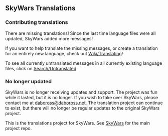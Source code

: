 SkyWars Translations
---

### Contributing translations

There are missing translations! Since the last time language files were all updated, SkyWars added more messages!

If you want to help translate the missing messages, or create a translation for an entirely new language, check out [Wiki/Translating](https://github.com/SkyWars/SkyWars-Translations/wiki/Translating)!

To see all currently untranslated messages in all currently existing language files, click on [Search/Untranslated](https://github.com/SkyWars/SkyWars-Translations/search?utf8=%E2%9C%93&q=Untranslated).

### No longer updated

SkyWars is no longer receiving updates and support. The project was fun while it lasted, but it is no longer. If you wish to take over SkyWars, please contact me at daboross@daboross.net. The translation project can continue to exist, but there will no longer be regular updates to the original SkyWars project.

This is the translations project for SkyWars. See [SkyWars](https://github.com/SkyWars/SkyWars) for the main project repo.
